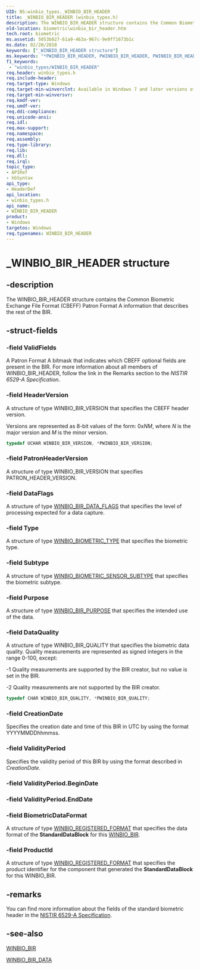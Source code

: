 ```yaml
---
UID: NS:winbio_types._WINBIO_BIR_HEADER
title: _WINBIO_BIR_HEADER (winbio_types.h)
description: The WINBIO_BIR_HEADER structure contains the Common Biometric Exchange File Format (CBEFF) Patron Format A information that describes the rest of the BIR.
old-location: biometric\winbio_bir_header.htm
tech.root: biometric
ms.assetid: 5053b027-61a9-463a-967c-9e9ff1673b1c
ms.date: 02/20/2018
keywords: ["_WINBIO_BIR_HEADER structure"]
ms.keywords: "*PWINBIO_BIR_HEADER, PWINBIO_BIR_HEADER, PWINBIO_BIR_HEADER structure pointer [Biometric Devices], WINBIO_BIR_HEADER, WINBIO_BIR_HEADER structure [Biometric Devices], _WINBIO_BIR_HEADER, biometric.winbio_bir_header, biometric_ref_1e5e4af7-36a5-414b-8c26-7a266c38272c.xml, winbio_types/PWINBIO_BIR_HEADER, winbio_types/WINBIO_BIR_HEADER"
f1_keywords:
 - "winbio_types/WINBIO_BIR_HEADER"
req.header: winbio_types.h
req.include-header: 
req.target-type: Windows
req.target-min-winverclnt: Available in Windows 7 and later versions of Windows.
req.target-min-winversvr: 
req.kmdf-ver: 
req.umdf-ver: 
req.ddi-compliance: 
req.unicode-ansi: 
req.idl: 
req.max-support: 
req.namespace: 
req.assembly: 
req.type-library: 
req.lib: 
req.dll: 
req.irql: 
topic_type:
- APIRef
- kbSyntax
api_type:
- HeaderDef
api_location:
- winbio_types.h
api_name:
- WINBIO_BIR_HEADER
product:
- Windows
targetos: Windows
req.typenames: WINBIO_BIR_HEADER
---
```


# _WINBIO_BIR_HEADER structure


## -description


The WINBIO_BIR_HEADER structure contains the Common Biometric Exchange File Format (CBEFF) Patron Format A information that describes the rest of the BIR.


## -struct-fields

### -field ValidFields

A Patron Format A bitmask that indicates which CBEFF optional fields are present in the BIR. For more information about all members of WINBIO_BIR_HEADER, follow the link in the Remarks section to the <i>NISTIR 6529-A Specification</i>. 

### -field HeaderVersion

A structure of type WINBIO_BIR_VERSION that specifies the CBEFF header version.

Versions are represented as 8-bit values of the form: 0x<i>NM</i>, where <i>N</i> is the major version and <i>M</i> is the minor version.

```cpp
typedef UCHAR WINBIO_BIR_VERSION, *PWINBIO_BIR_VERSION;
```

### -field PatronHeaderVersion

A structure of type WINBIO_BIR_VERSION that specifies PATRON_HEADER_VERSION.

### -field DataFlags

A structure of type <a href="https://docs.microsoft.com/windows-hardware/drivers/ddi/winbio_ioctl/ns-winbio_ioctl-_winbio_capture_parameters">WINBIO_BIR_DATA_FLAGS</a> that specifies the level of processing expected for a data capture.


### -field Type

A structure of type <a href="https://docs.microsoft.com/windows-hardware/drivers/ddi/winbio_ioctl/ns-winbio_ioctl-_winbio_sensor_attributes">WINBIO_BIOMETRIC_TYPE</a> that specifies the biometric type.


### -field Subtype

A structure of type <a href="https://docs.microsoft.com/windows-hardware/drivers/ddi/winbio_ioctl/ns-winbio_ioctl-_winbio_sensor_attributes">WINBIO_BIOMETRIC_SENSOR_SUBTYPE</a> that specifies the biometric subtype.


### -field Purpose

A structure of type <a href="https://docs.microsoft.com/windows-hardware/drivers/ddi/winbio_ioctl/ns-winbio_ioctl-_winbio_capture_parameters">WINBIO_BIR_PURPOSE</a> that specifies the intended use of the data.


### -field DataQuality

A structure of type WINBIO_BIR_QUALITY that specifies the biometric data quality. Quality measurements are represented as signed integers in the range 0-100, except:

-1  Quality measurements are supported by the BIR creator, but no value is set in the BIR.

-2  Quality measurements are not supported by the BIR creator.

```cpp
typedef CHAR WINBIO_BIR_QUALITY, *PWINBIO_BIR_QUALITY;
```

### -field CreationDate

Specifies the creation date and time of this BIR in UTC by using the format YYYYMMDDhhmmss.


### -field ValidityPeriod

Specifies the validity period of this BIR by using the format described in <i>CreationDate</i>.

### -field ValidityPeriod.BeginDate

### -field ValidityPeriod.EndDate

### -field BiometricDataFormat

A structure of type <a href="https://docs.microsoft.com/windows-hardware/drivers/ddi/winbio_types/ns-winbio_types-_winbio_registered_format">WINBIO_REGISTERED_FORMAT</a> that specifies the data format of the <b>StandardDataBlock</b> for this <a href="https://docs.microsoft.com/windows-hardware/drivers/ddi/winbio_types/ns-winbio_types-_winbio_bir">WINBIO_BIR</a>.

### -field ProductId

A structure of type <a href="https://docs.microsoft.com/windows-hardware/drivers/ddi/winbio_types/ns-winbio_types-_winbio_registered_format">WINBIO_REGISTERED_FORMAT</a> that specifies the product identifier for the component that generated the <b>StandardDataBlock</b> for this WINBIO_BIR.

## -remarks

You can find more information about the fields of the standard biometric header in the <a href="https://go.microsoft.com/fwlink/p/?linkid=133328">NISTIR 6529-A Specification</a>.

## -see-also

<a href="https://docs.microsoft.com/windows-hardware/drivers/ddi/winbio_types/ns-winbio_types-_winbio_bir">WINBIO_BIR</a>

<a href="https://docs.microsoft.com/windows-hardware/drivers/ddi/winbio_types/ns-winbio_types-_winbio_bir_data">WINBIO_BIR_DATA</a>
